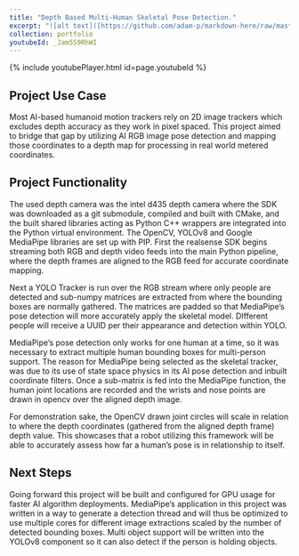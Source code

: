 ```yaml
---
title: "Depth Based Multi-Human Skeletal Pose Detection."
excerpt: "![alt text]([https://github.com/adam-p/markdown-here/raw/master/src/common/images/icon48.png](https://github.com/jordanirgang/JIportfolio/blob/master/images/thumbnail1.png))<br/><br/>An AI algorithm based motion detector that utilizes a depth camera for accurate motion capture."
collection: portfolio
youtubeId: _Jam5S9RhWI
---
```


{% include youtubePlayer.html id=page.youtubeId %}
<br>
## Project Use Case 
Most AI-based humanoid motion trackers rely on 2D image trackers which excludes depth accuracy as they work in pixel spaced. This project aimed to bridge that gap by utilizing AI RGB image pose detection and mapping those coordinates to a depth map for processing in real world metered coordinates.

## Project Functionality
The used depth camera was the intel d435 depth camera where the SDK was downloaded as a git submodule, compiled and built with CMake, and the built shared libraries acting as Python C++ wrappers are integrated into the Python virtual environment.  The OpenCV, YOLOv8 and Google MediaPipe libraries are set up with PIP. First the realsense SDK begins streaming both RGB and depth video feeds into the main Python pipeline, where the depth frames are aligned to the RGB feed for accurate coordinate mapping. 

Next a YOLO Tracker is run over the RGB stream where only people are detected and sub-numpy matrices are extracted from where the bounding boxes are normally gathered. The matrices are padded so that MediaPipe’s pose detection will more accurately apply the skeletal model. DIfferent people will receive a UUID per their appearance and detection within YOLO.

MediaPipe’s pose detection only works for one human at a time, so it was necessary to extract multiple human bounding boxes for multi-person support. The reason for MediaPipe being selected as the skeletal tracker, was due to its use of state space physics in its AI pose detection and inbuilt coordinate filters. Once a sub-matrix is fed into the MediaPipe function, the human joint locations are recorded and the wrists and nose points are drawn in opencv over the aligned depth image.

For demonstration sake, the OpenCV drawn joint circles will scale in relation to where the depth coordinates (gathered from the aligned depth frame) depth value. This showcases that a robot utilizing this framework will be able to accurately assess how far a human’s pose is in relationship to itself. 

## Next Steps
Going forward this project will be built and configured for GPU usage for faster AI algorithm deployments.
MediaPipe’s application in this project was written in a way to generate a detection thread and will thus be optimized to use multiple cores for different image extractions scaled by the number of detected bounding boxes.
Multi object support will be written into the YOLOv8 component so it can also detect if the person is holding objects.

